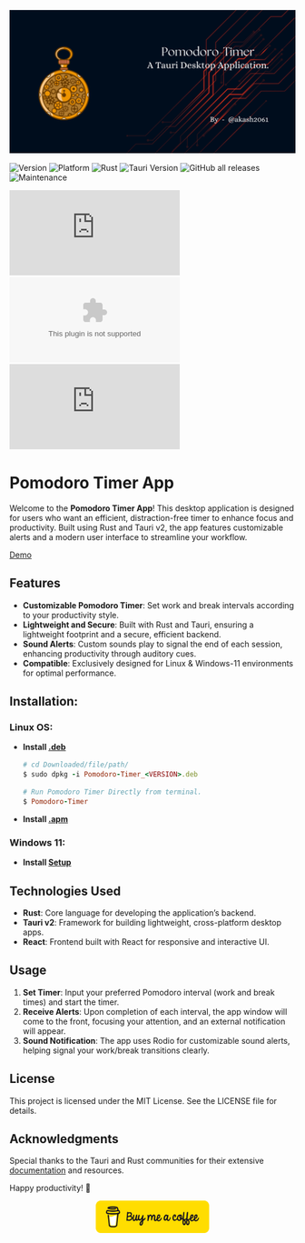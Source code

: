 ![Header](./assets/github-header-image.png)

![Version](https://img.shields.io/github/v/release/akash2061/Pomodoro-Timer-App-Rust)
![Platform](https://img.shields.io/badge/platform-Linux%20%7C%20Windows-blueviolet)
![Rust](https://img.shields.io/badge/language-Rust-blue)
![Tauri Version](https://img.shields.io/badge/Tauri-v2.0-blue)
![GitHub all releases](https://img.shields.io/github/downloads/akash2061/Pomodoro-Timer-App-Rust/total?color=gold)
![Maintenance](https://img.shields.io/badge/maintenance-actively--maintained-brightgreen)

![GitHub Downloads (specific asset, specific tag)](https://img.shields.io/github/downloads/akash2061/Pomodoro-Timer-App-Rust/v0.1.0/Pomodoro-Timer_0.1.0_amd64.deb?label=.deb&color=azure)
![GitHub Downloads (specific asset, specific tag)](https://img.shields.io/github/downloads/akash2061/Pomodoro-Timer-App-Rust/v0.1.0/Pomodoro-Timer_0.1.0_x64-setup.exe?label=.exe&color=azure) 
![GitHub Downloads (specific asset, all releases)](https://img.shields.io/github/downloads/akash2061/Pomodoro-Timer-App-Rust/Pomodoro-Timer-0.1.0-1.x86_64.rpm?label=.rpm&color=azure)

# Pomodoro Timer App

Welcome to the **Pomodoro Timer App**! This desktop application is designed for users who want an efficient, distraction-free timer to enhance focus and productivity. Built using Rust and Tauri v2, the app features customizable alerts and a modern user interface to streamline your workflow.

[//]: ![View-Demo](./assets/Demo.png)
[Demo](https://github.com/user-attachments/assets/76772cf1-a9ed-4d95-b499-36bab16f6b6b)

## Features

- **Customizable Pomodoro Timer**: Set work and break intervals according to your productivity style.
- **Lightweight and Secure**: Built with Rust and Tauri, ensuring a lightweight footprint and a secure, efficient backend.
- **Sound Alerts**: Custom sounds play to signal the end of each session, enhancing productivity through auditory cues.
- **Compatible**: Exclusively designed for Linux & Windows-11 environments for optimal performance.


## Installation:

### Linux OS:

+ **Install [.deb](https://github.com/akash2061/Pomodoro-Timer-App-Rust/releases/download/v0.1.0/Pomodoro-Timer_0.1.0_amd64.deb)**
    ```ruby
    # cd Downloaded/file/path/
    $ sudo dpkg -i Pomodoro-Timer_<VERSION>.deb
    ```
    ```ruby
    # Run Pomodoro Timer Directly from terminal.
    $ Pomodoro-Timer
    ```

+ **Install [.apm](https://github.com/akash2061/Pomodoro-Timer-App-Rust/releases/download/v0.1.0/Pomodoro-Timer-0.1.0-1.x86_64.rpm)**

### Windows 11:
+ **Install [Setup](https://github.com/akash2061/Pomodoro-Timer-App-Rust/releases/download/v0.1.0/Pomodoro-Timer_0.1.0_x64-setup.exe)**

## Technologies Used

- **Rust**: Core language for developing the application’s backend.
- **Tauri v2**: Framework for building lightweight, cross-platform desktop apps.
- **React**: Frontend built with React for responsive and interactive UI.

## Usage

1. **Set Timer**: Input your preferred Pomodoro interval (work and break times) and start the timer.
2. **Receive Alerts**: Upon completion of each interval, the app window will come to the front, focusing your attention, and an external notification will appear.
3. **Sound Notification**: The app uses Rodio for customizable sound alerts, helping signal your work/break transitions clearly.

## License
This project is licensed under the MIT License. See the LICENSE file for details.

## Acknowledgments
Special thanks to the Tauri and Rust communities for their extensive [documentation](https://v2.tauri.app/) and resources.

Happy productivity! 🎯

<p align="center">
<a  href="https://www.buymeacoffee.com/akash2061"><img width="200" src="https://github.com/akash2061/akash2061/blob/main/icons/bmc-button.png" /></a>
</p>
